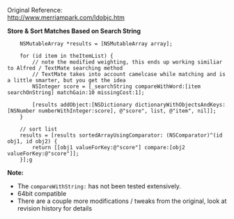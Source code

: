Original Reference:  
http://www.merriampark.com/ldobjc.htm

__Store & Sort Matches Based on Search String__

		NSMutableArray *results = [NSMutableArray array];
		
		for (id item in theItemList) {
			// note the modified weighting, this ends up working similiar to Alfred / TextMate searching method
			// TextMate takes into account camelcase while matching and is a little smarter, but you get the idea
			NSInteger score = [_searchString compareWithWord:[item searchOnString] matchGain:10 missingCost:1];
			
			[results addObject:[NSDictionary dictionaryWithObjectsAndKeys:[NSNumber numberWithInteger:score], @"score", list, @"item", nil]];
		}
		
		// sort list
		results = [results sortedArrayUsingComparator: (NSComparator)^(id obj1, id obj2) {
			return [[obj1 valueForKey:@"score"] compare:[obj2 valueForKey:@"score"]];
		}];g

__Note:__  

 * The `compareWithString:` has not been tested extensively.
 * 64bit compatible
 * There are a couple more modifications / tweaks from the original, look at revision history for details